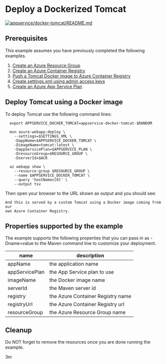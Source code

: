 
# Deploy a Dockerized Tomcat

[![appservice/docker-tomcat/README.md](https://github.com/Azure-Samples/java-on-azure-examples/actions/workflows/appservice_docker-tomcat_README_md.yml/badge.svg)](https://github.com/Azure-Samples/java-on-azure-examples/actions/workflows/appservice_docker-tomcat_README_md.yml)

## Prerequisites

This example assumes you have previously completed the following examples.

1. [Create an Azure Resource Group](../../group/create/README.md)
1. [Create an Azure Container Registry](../../acr/create/README.md)
1. [Push a Tomcat Docker image to Azure Container Registry](../../acr/tomcat/README.md)
1. [Create settings.xml using admin access keys](../../acr/create-settings-xml/README.md)
1. [Create an Azure App Service Plan](../create-plan/README.md)

## Deploy Tomcat using a Docker image

<!-- workflow.include(../../acr/tomcat/README.md) -->
<!-- workflow.include(../../acr/create-settings-xml/README.md) -->
<!-- workflow.include(../create-plan/README.md) -->

<!-- workflow.run() 

cd appservice/docker-tomcat

  -->
  
To deploy Tomcat use the following command lines:

```shell
  export APPSERVICE_DOCKER_TOMCAT=appservice-docker-tomcat-$RANDOM

  mvn azure-webapp:deploy \
    --settings=$SETTINGS_XML \
    -DappName=$APPSERVICE_DOCKER_TOMCAT \
    -DimageName=tomcat:latest \
    -DappServicePlan=$APPSERVICE_PLAN \
    -DresourceGroup=$RESOURCE_GROUP \
    -DserverId=$ACR

  az webapp show \
    --resource-group $RESOURCE_GROUP \
    --name $APPSERVICE_DOCKER_TOMCAT \
    --query 'hostNames[0]' \
    --output tsv
```

Then open your browser to the URL shown as output and you should see:

<!-- workflow.skip() -->
```text
And this is served by a custom Tomcat using a Docker image coming from our 
own Azure Container Registry.
```

<!-- workflow.run() 

sleep 60
cd ../..

  -->

<!-- workflow.directOnly()

export RESULT=$(az webapp show --resource-group $RESOURCE_GROUP --name $APPSERVICE_DOCKER_TOMCAT --output tsv --query state)
if [[ "$RESULT" != Running ]]; then
  echo 'Web application is NOT running'
  az group delete --name $RESOURCE_GROUP --yes || true
  exit 1
fi

export URL=https://$(az webapp show --resource-group $RESOURCE_GROUP --name $APPSERVICE_DOCKER_TOMCAT --output tsv --query defaultHostName)
export RESULT=$(curl $URL)

az group delete --name $RESOURCE_GROUP --yes || true

if [[ "$RESULT" != *"custom Tomcat"* ]]; then
  echo "Response did not contain 'custom Tomcat'"
  exit 1
fi

  -->

## Properties supported by the example

The example supports the following properties that you can pass in as -Dname=value
to the Maven command line to customize your deployment.

| name                   | description                       |
|------------------------|-----------------------------------|
| appName                | the application name              |
| appServicePlan         | the App Service plan to use       |
| imageName              | the Docker image name             |
| serverId               | the Maven server id               |
| registry               | the Azure Container Registry name |
| registryUrl            | the Azure Container Registry url  |
| resourceGroup          | the Azure Resource Group name     |

## Cleanup

Do NOT forget to remove the resources once you are done running the example.

3m
